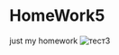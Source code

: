 # HomeWork5
just my homework
![тест3](https://user-images.githubusercontent.com/114432415/201106494-166f28bd-d689-441a-9d6c-6bc962ca404a.jpg)
